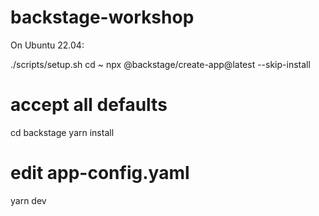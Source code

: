 # backstage-workshop

On Ubuntu 22.04:

./scripts/setup.sh
cd ~
npx @backstage/create-app@latest --skip-install
# accept all defaults
cd backstage
yarn install
# edit app-config.yaml
yarn dev